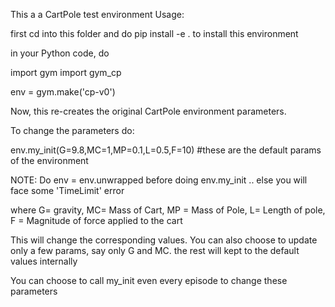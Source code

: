 This a a CartPole test environment
Usage:

first cd into this folder and do pip install -e . to install this environment 

in your Python code, do

import gym
import gym_cp

env = gym.make('cp-v0')

Now, this re-creates the original CartPole environment parameters.

To change the parameters do:

env.my_init(G=9.8,MC=1,MP=0.1,L=0.5,F=10) #these are the default params of the environment

NOTE: Do env = env.unwrapped before doing env.my_init .. else you will face some 'TimeLimit' error

where G= gravity, MC= Mass of Cart, MP = Mass of Pole, L= Length of pole, F = Magnitude of force applied to the cart

This will change the corresponding values. You can also choose to update only a few params, say only G and MC. the rest will kept to the default values internally

You can choose to call my_init even every episode to change these parameters
